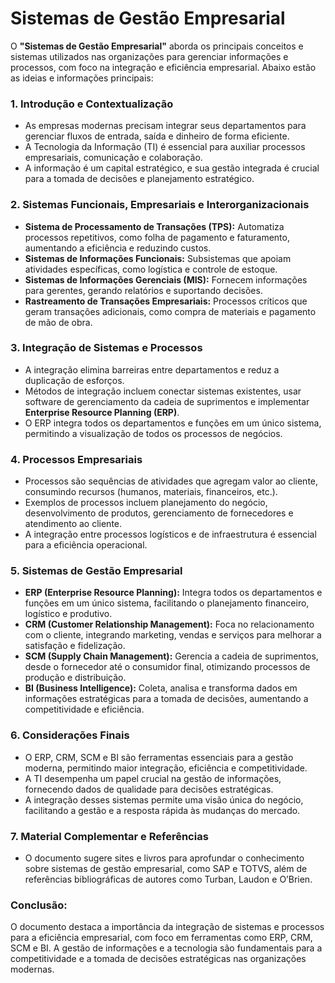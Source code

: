 # Sistemas de Gestão Empresarial

O **"Sistemas de Gestão Empresarial"** aborda os principais conceitos e sistemas utilizados nas organizações para gerenciar informações e processos, com foco na integração e eficiência empresarial. Abaixo estão as ideias e informações principais:

### 1. **Introdução e Contextualização**
   - As empresas modernas precisam integrar seus departamentos para gerenciar fluxos de entrada, saída e dinheiro de forma eficiente.
   - A Tecnologia da Informação (TI) é essencial para auxiliar processos empresariais, comunicação e colaboração.
   - A informação é um capital estratégico, e sua gestão integrada é crucial para a tomada de decisões e planejamento estratégico.

### 2. **Sistemas Funcionais, Empresariais e Interorganizacionais**
   - **Sistema de Processamento de Transações (TPS):** Automatiza processos repetitivos, como folha de pagamento e faturamento, aumentando a eficiência e reduzindo custos.
   - **Sistemas de Informações Funcionais:** Subsistemas que apoiam atividades específicas, como logística e controle de estoque.
   - **Sistemas de Informações Gerenciais (MIS):** Fornecem informações para gerentes, gerando relatórios e suportando decisões.
   - **Rastreamento de Transações Empresariais:** Processos críticos que geram transações adicionais, como compra de materiais e pagamento de mão de obra.

### 3. **Integração de Sistemas e Processos**
   - A integração elimina barreiras entre departamentos e reduz a duplicação de esforços.
   - Métodos de integração incluem conectar sistemas existentes, usar software de gerenciamento da cadeia de suprimentos e implementar **Enterprise Resource Planning (ERP)**.
   - O ERP integra todos os departamentos e funções em um único sistema, permitindo a visualização de todos os processos de negócios.

### 4. **Processos Empresariais**
   - Processos são sequências de atividades que agregam valor ao cliente, consumindo recursos (humanos, materiais, financeiros, etc.).
   - Exemplos de processos incluem planejamento do negócio, desenvolvimento de produtos, gerenciamento de fornecedores e atendimento ao cliente.
   - A integração entre processos logísticos e de infraestrutura é essencial para a eficiência operacional.

### 5. **Sistemas de Gestão Empresarial**
   - **ERP (Enterprise Resource Planning):** Integra todos os departamentos e funções em um único sistema, facilitando o planejamento financeiro, logístico e produtivo.
   - **CRM (Customer Relationship Management):** Foca no relacionamento com o cliente, integrando marketing, vendas e serviços para melhorar a satisfação e fidelização.
   - **SCM (Supply Chain Management):** Gerencia a cadeia de suprimentos, desde o fornecedor até o consumidor final, otimizando processos de produção e distribuição.
   - **BI (Business Intelligence):** Coleta, analisa e transforma dados em informações estratégicas para a tomada de decisões, aumentando a competitividade e eficiência.

### 6. **Considerações Finais**
   - O ERP, CRM, SCM e BI são ferramentas essenciais para a gestão moderna, permitindo maior integração, eficiência e competitividade.
   - A TI desempenha um papel crucial na gestão de informações, fornecendo dados de qualidade para decisões estratégicas.
   - A integração desses sistemas permite uma visão única do negócio, facilitando a gestão e a resposta rápida às mudanças do mercado.

### 7. **Material Complementar e Referências**
   - O documento sugere sites e livros para aprofundar o conhecimento sobre sistemas de gestão empresarial, como SAP e TOTVS, além de referências bibliográficas de autores como Turban, Laudon e O’Brien.

### Conclusão:
O documento destaca a importância da integração de sistemas e processos para a eficiência empresarial, com foco em ferramentas como ERP, CRM, SCM e BI. A gestão de informações e a tecnologia são fundamentais para a competitividade e a tomada de decisões estratégicas nas organizações modernas.